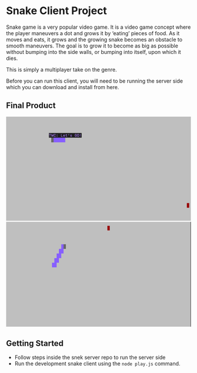 # Snake Client Project

Snake game is a very popular video game. It is a video game concept where the player maneuvers a dot and grows it by ‘eating’ pieces of food. As it moves and eats, it grows and the growing snake becomes an obstacle to smooth maneuvers. The goal is to grow it to become as big as possible without bumping into the side walls, or bumping into itself, upon which it dies.

This is simply a multiplayer take on the genre.

Before you can run this client, you will need to be running the server side which you can download and install from here. 

## Final Product

!["Player Initials and Message"](./assets/images/start.png)
!["Gameplay"](./assets/images/gameplay.png)


## Getting Started

- Follow steps inside the snek server repo to run the server side
- Run the development snake client using the `node play.js` command.